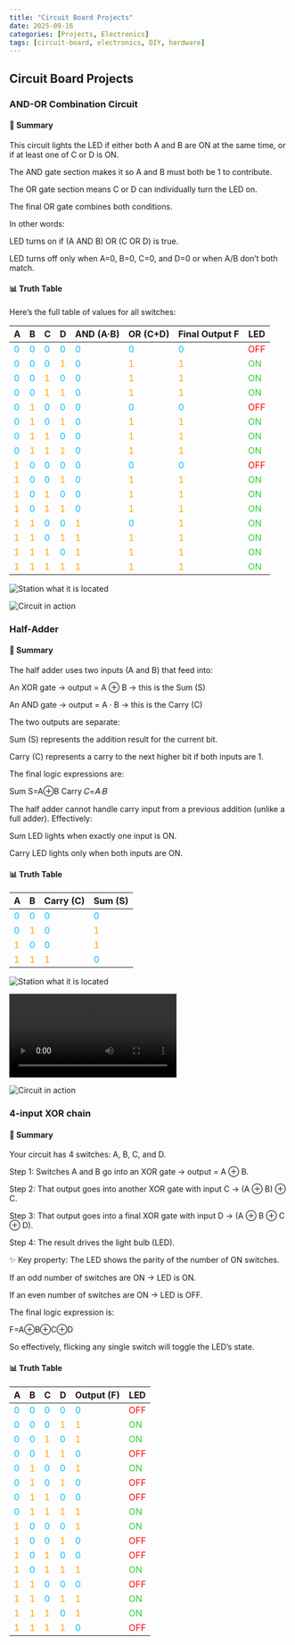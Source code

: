 ```yaml
---
title: "Circuit Board Projects"
date: 2025-09-16 
categories: [Projects, Electronics]
tags: [circuit-board, electronics, DIY, hardware]
---
```


## Circuit Board Projects

### AND-OR Combination Circuit
#### 🔎 Summary

This circuit lights the LED if either both A and B are ON at the same time, or if at least one of C or D is ON.

The AND gate section makes it so A and B must both be 1 to contribute.

The OR gate section means C or D can individually turn the LED on.

The final OR gate combines both conditions.

In other words:

LED turns on if (A AND B) OR (C OR D) is true.

LED turns off only when A=0, B=0, C=0, and D=0 or when A/B don’t both match.

#### 📊 Truth Table

Here’s the full table of values for all switches:

| A | B | C | D | AND (A·B) | OR (C+D) | Final Output F | LED |
|---|---|---|---|-----------|----------|----------------|-----|
| <span style="color:#00BFFF">0</span> | <span style="color:#00BFFF">0</span> | <span style="color:#00BFFF">0</span> | <span style="color:#00BFFF">0</span> | <span style="color:#00BFFF">0</span> | <span style="color:#00BFFF">0</span> | <span style="color:#00BFFF">0</span> | <span style="color:red">OFF</span> |
| <span style="color:#00BFFF">0</span> | <span style="color:#00BFFF">0</span> | <span style="color:#00BFFF">0</span> | <span style="color:orange">1</span> | <span style="color:#00BFFF">0</span> | <span style="color:orange">1</span> | <span style="color:orange">1</span> | <span style="color:#32CD32">ON</span> |
| <span style="color:#00BFFF">0</span> | <span style="color:#00BFFF">0</span> | <span style="color:orange">1</span> | <span style="color:#00BFFF">0</span> | <span style="color:#00BFFF">0</span> | <span style="color:orange">1</span> | <span style="color:orange">1</span> | <span style="color:#32CD32">ON</span> |
| <span style="color:#00BFFF">0</span> | <span style="color:#00BFFF">0</span> | <span style="color:orange">1</span> | <span style="color:orange">1</span> | <span style="color:#00BFFF">0</span> | <span style="color:orange">1</span> | <span style="color:orange">1</span> | <span style="color:#32CD32">ON</span> |
| <span style="color:#00BFFF">0</span> | <span style="color:orange">1</span> | <span style="color:#00BFFF">0</span> | <span style="color:#00BFFF">0</span> | <span style="color:#00BFFF">0</span> | <span style="color:#00BFFF">0</span> | <span style="color:#00BFFF">0</span> | <span style="color:red">OFF</span> |
| <span style="color:#00BFFF">0</span> | <span style="color:orange">1</span> | <span style="color:#00BFFF">0</span> | <span style="color:orange">1</span> | <span style="color:#00BFFF">0</span> | <span style="color:orange">1</span> | <span style="color:orange">1</span> | <span style="color:#32CD32">ON</span> |
| <span style="color:#00BFFF">0</span> | <span style="color:orange">1</span> | <span style="color:orange">1</span> | <span style="color:#00BFFF">0</span> | <span style="color:#00BFFF">0</span> | <span style="color:orange">1</span> | <span style="color:orange">1</span> | <span style="color:#32CD32">ON</span> |
| <span style="color:#00BFFF">0</span> | <span style="color:orange">1</span> | <span style="color:orange">1</span> | <span style="color:orange">1</span> | <span style="color:#00BFFF">0</span> | <span style="color:orange">1</span> | <span style="color:orange">1</span> | <span style="color:#32CD32">ON</span> |
| <span style="color:orange">1</span> | <span style="color:#00BFFF">0</span> | <span style="color:#00BFFF">0</span> | <span style="color:#00BFFF">0</span> | <span style="color:#00BFFF">0</span> | <span style="color:#00BFFF">0</span> | <span style="color:#00BFFF">0</span> | <span style="color:red">OFF</span> |
| <span style="color:orange">1</span> | <span style="color:#00BFFF">0</span> | <span style="color:#00BFFF">0</span> | <span style="color:orange">1</span> | <span style="color:#00BFFF">0</span> | <span style="color:orange">1</span> | <span style="color:orange">1</span> | <span style="color:#32CD32">ON</span> |
| <span style="color:orange">1</span> | <span style="color:#00BFFF">0</span> | <span style="color:orange">1</span> | <span style="color:#00BFFF">0</span> | <span style="color:#00BFFF">0</span> | <span style="color:orange">1</span> | <span style="color:orange">1</span> | <span style="color:#32CD32">ON</span> |
| <span style="color:orange">1</span> | <span style="color:#00BFFF">0</span> | <span style="color:orange">1</span> | <span style="color:orange">1</span> | <span style="color:#00BFFF">0</span> | <span style="color:orange">1</span> | <span style="color:orange">1</span> | <span style="color:#32CD32">ON</span> |
| <span style="color:orange">1</span> | <span style="color:orange">1</span> | <span style="color:#00BFFF">0</span> | <span style="color:#00BFFF">0</span> | <span style="color:orange">1</span> | <span style="color:#00BFFF">0</span> | <span style="color:orange">1</span> | <span style="color:#32CD32">ON</span> |
| <span style="color:orange">1</span> | <span style="color:orange">1</span> | <span style="color:#00BFFF">0</span> | <span style="color:orange">1</span> | <span style="color:orange">1</span> | <span style="color:orange">1</span> | <span style="color:orange">1</span> | <span style="color:#32CD32">ON</span> |
| <span style="color:orange">1</span> | <span style="color:orange">1</span> | <span style="color:orange">1</span> | <span style="color:#00BFFF">0</span> | <span style="color:orange">1</span> | <span style="color:orange">1</span> | <span style="color:orange">1</span> | <span style="color:#32CD32">ON</span> |
| <span style="color:orange">1</span> | <span style="color:orange">1</span> | <span style="color:orange">1</span> | <span style="color:orange">1</span> | <span style="color:orange">1</span> | <span style="color:orange">1</span> | <span style="color:orange">1</span> | <span style="color:#32CD32">ON</span> |


<!-- Circuit Image -->
![Station what it is located](/assets/IMG_1.jpg)

<!-- Circuit GIF -->
![Circuit in action](/assets/Circuit.gif)

### Half-Adder

#### 🔎 Summary

The half adder uses two inputs (A and B) that feed into:

An XOR gate → output = A ⊕ B → this is the Sum (S)

An AND gate → output = A · B → this is the Carry (C)

The two outputs are separate:

Sum (S) represents the addition result for the current bit.

Carry (C) represents a carry to the next higher bit if both inputs are 1.

The final logic expressions are:

Sum S=A⊕B
Carry 𝐶=𝐴⋅𝐵

The half adder cannot handle carry input from a previous addition (unlike a full adder).
Effectively:

Sum LED lights when exactly one input is ON.

Carry LED lights only when both inputs are ON.

#### 📊 Truth Table
| A | B | Carry (C) | Sum (S) |
|---|---|-----------|---------|
| <span style="color:#00BFFF">0</span> | <span style="color:#00BFFF">0</span> | <span style="color:#00BFFF">0</span> | <span style="color:#00BFFF">0</span> |
| <span style="color:#00BFFF">0</span> | <span style="color:orange">1</span> | <span style="color:#00BFFF">0</span> | <span style="color:orange">1</span> |
| <span style="color:orange">1</span> | <span style="color:#00BFFF">0</span> | <span style="color:#00BFFF">0</span> | <span style="color:orange">1</span> |
| <span style="color:orange">1</span> | <span style="color:orange">1</span> | <span style="color:orange">1</span> | <span style="color:#00BFFF">0</span> |

<!-- Circuit Image -->
![Station what it is located](/assets/IMG_1706.jpg)


<!-- Circuit Video -->
![Station what it is located](/assets/IMG_1709.MOV)

<!-- Circuit GIF -->
![Circuit in action](/assets/circuit2.gif)

### 4-input XOR chain
#### 🔎 Summary

Your circuit has 4 switches: A, B, C, and D.

Step 1: Switches A and B go into an XOR gate → output = A ⊕ B.

Step 2: That output goes into another XOR gate with input C → (A ⊕ B) ⊕ C.

Step 3: That output goes into a final XOR gate with input D → (A ⊕ B ⊕ C ⊕ D).

Step 4: The result drives the light bulb (LED).

✨ Key property: The LED shows the parity of the number of ON switches.

If an odd number of switches are ON → LED is ON.

If an even number of switches are ON → LED is OFF.

The final logic expression is:

F=A⊕B⊕C⊕D

So effectively, flicking any single switch will toggle the LED’s state.


#### 📊 Truth Table

| A | B | C | D | Output (F) | LED |
|---|---|---|---|------------|-----|
| <span style="color:#00BFFF">0</span> | <span style="color:#00BFFF">0</span> | <span style="color:#00BFFF">0</span> | <span style="color:#00BFFF">0</span> | <span style="color:#00BFFF">0</span> | <span style="color:red">OFF</span> |
| <span style="color:#00BFFF">0</span> | <span style="color:#00BFFF">0</span> | <span style="color:#00BFFF">0</span> | <span style="color:orange">1</span> | <span style="color:orange">1</span> | <span style="color:#32CD32">ON</span> |
| <span style="color:#00BFFF">0</span> | <span style="color:#00BFFF">0</span> | <span style="color:orange">1</span> | <span style="color:#00BFFF">0</span> | <span style="color:orange">1</span> | <span style="color:#32CD32">ON</span> |
| <span style="color:#00BFFF">0</span> | <span style="color:#00BFFF">0</span> | <span style="color:orange">1</span> | <span style="color:orange">1</span> | <span style="color:#00BFFF">0</span> | <span style="color:red">OFF</span> |
| <span style="color:#00BFFF">0</span> | <span style="color:orange">1</span> | <span style="color:#00BFFF">0</span> | <span style="color:#00BFFF">0</span> | <span style="color:orange">1</span> | <span style="color:#32CD32">ON</span> |
| <span style="color:#00BFFF">0</span> | <span style="color:orange">1</span> | <span style="color:#00BFFF">0</span> | <span style="color:orange">1</span> | <span style="color:#00BFFF">0</span> | <span style="color:red">OFF</span> |
| <span style="color:#00BFFF">0</span> | <span style="color:orange">1</span> | <span style="color:orange">1</span> | <span style="color:#00BFFF">0</span> | <span style="color:#00BFFF">0</span> | <span style="color:red">OFF</span> |
| <span style="color:#00BFFF">0</span> | <span style="color:orange">1</span> | <span style="color:orange">1</span> | <span style="color:orange">1</span> | <span style="color:orange">1</span> | <span style="color:#32CD32">ON</span> |
| <span style="color:orange">1</span> | <span style="color:#00BFFF">0</span> | <span style="color:#00BFFF">0</span> | <span style="color:#00BFFF">0</span> | <span style="color:orange">1</span> | <span style="color:#32CD32">ON</span> |
| <span style="color:orange">1</span> | <span style="color:#00BFFF">0</span> | <span style="color:#00BFFF">0</span> | <span style="color:orange">1</span> | <span style="color:#00BFFF">0</span> | <span style="color:red">OFF</span> |
| <span style="color:orange">1</span> | <span style="color:#00BFFF">0</span> | <span style="color:orange">1</span> | <span style="color:#00BFFF">0</span> | <span style="color:#00BFFF">0</span> | <span style="color:red">OFF</span> |
| <span style="color:orange">1</span> | <span style="color:#00BFFF">0</span> | <span style="color:orange">1</span> | <span style="color:orange">1</span> | <span style="color:orange">1</span> | <span style="color:#32CD32">ON</span> |
| <span style="color:orange">1</span> | <span style="color:orange">1</span> | <span style="color:#00BFFF">0</span> | <span style="color:#00BFFF">0</span> | <span style="color:#00BFFF">0</span> | <span style="color:red">OFF</span> |
| <span style="color:orange">1</span> | <span style="color:orange">1</span> | <span style="color:#00BFFF">0</span> | <span style="color:orange">1</span> | <span style="color:orange">1</span> | <span style="color:#32CD32">ON</span> |
| <span style="color:orange">1</span> | <span style="color:orange">1</span> | <span style="color:orange">1</span> | <span style="color:#00BFFF">0</span> | <span style="color:orange">1</span> | <span style="color:#32CD32">ON</span> |
| <span style="color:orange">1</span> | <span style="color:orange">1</span> | <span style="color:orange">1</span> | <span style="color:orange">1</span> | <span style="color:#00BFFF">0</span> | <span style="color:red">OFF</span> |



